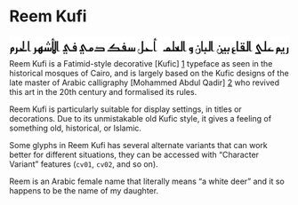 Reem Kufi
=========

![Sample](documentation/sample.png)
Reem Kufi is a Fatimid-style decorative [Kufic] [1] typeface as seen in the
historical mosques of Cairo, and is largely based on the Kufic designs of
the late master of Arabic calligraphy [Mohammed Abdul Qadir] [2] who revived
this art in the 20th century and formalised its rules.

Reem Kufi is particularly suitable for display settings, in titles or
decorations. Due to its unmistakable old Kufic style, it gives a feeling of
something old, historical, or Islamic.

Some glyphs in Reem Kufi has several alternate variants that can work better
for different situations, they can be accessed with “Character Variant”
features (`cv01`, `cv02`, and so on).

Reem is an Arabic female name that literally means “a white deer” and it so
happens to be the name of my daughter.

[1]: https://en.wikipedia.org/wiki/Kufic
[2]: https://ar.wikipedia.org/wiki/%D9%85%D8%AD%D9%85%D8%AF_%D8%B9%D8%A8%D8%AF_%D8%A7%D9%84%D9%82%D8%A7%D8%AF%D8%B1_%D8%B9%D8%A8%D8%AF_%D8%A7%D9%84%D9%84%D9%87_%28%D8%AE%D8%B7%D8%A7%D8%B7%29
